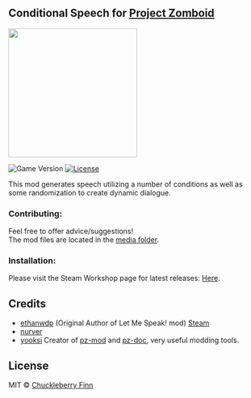 ## Conditional Speech for [Project Zomboid](https://projectzomboid.com/)
<img src="https://github.com/ChuckTheSheep/zomboid-cnd-speech/blob/master/Conditional%20Speech/Contents/mods/zomboid-cnd-speech/poster.png" width="255" height="255" />

![Game Version](https://img.shields.io/badge/PZ%20Version-IWBUMS%3A%2041.47-red) [![License](https://img.shields.io/github/license/real-coco-labs/pz-cnd-speech)](https://mit-license.org/)

This mod generates speech utilizing a number of conditions as well as some randomization to create dynamic dialogue.  


### Contributing:
Feel free to offer advice/suggestions!  
The mod files are located in the [media folder](https://github.com/real-coco-labs/pz-cnd-speech/tree/master/media).


### Installation:
Please visit the Steam Workshop page for latest releases: [Here](https://steamcommunity.com/sharedfiles/filedetails/?id=2398253681&tscn=1615776658).



## Credits
- [ethanwdp](http://github.com/ethanwdp) (Original Author of Let Me Speak! mod) [Steam](https://steamcommunity.com/id/ethanwdp/myworkshopfiles/?appid=108600)
- [nurver](https://steamcommunity.com/id/itsmedirtydan/)
- [yooksi](https://github.com/yooksi) Creator of [pz-mod](https://github.com/cocolabs/pz-zmod) and [pz-doc](https://github.com/cocolabs/pz-zdoc), very useful modding tools.


## License
MIT © [Chuckleberry Finn](https://github.com/ChuckTheSheep)
